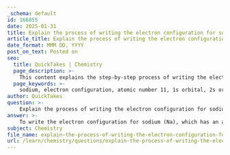 ```yaml
---
_schema: default
id: 166855
date: 2025-01-31
title: Explain the process of writing the electron configuration for sodium.
article_title: Explain the process of writing the electron configuration for sodium.
date_format: MMM DD, YYYY
post_on_text: Posted on
seo:
  title: QuickTakes | Chemistry
  page_description: >-
    This content explains the step-by-step process of writing the electron configuration for sodium (Na), detailing how to accurately fill the electron orbitals according to the principles of chemistry.
  page_keywords: >-
    sodium, electron configuration, atomic number 11, 1s orbital, 2s orbital, 2p orbital, 3s orbital, energy levels, filling orbitals, shorthand notation, chemistry, valence electron
author: QuickTakes
question: >-
    Explain the process of writing the electron configuration for sodium.
answer: >-
    To write the electron configuration for sodium (Na), which has an atomic number of 11, we need to account for all 11 electrons in the appropriate orbitals according to the principles of electron configuration.\n\n### Step-by-Step Process:\n\n1. **Identify the Number of Electrons**: Sodium has 11 electrons.\n\n2. **Determine the Energy Levels and Orbitals**:\n   - The first two electrons will fill the 1s orbital.\n   - The next two electrons will fill the 2s orbital.\n   - The following six electrons will fill the 2p orbital.\n\n3. **Filling the Orbitals**:\n   - The 1s orbital can hold a maximum of 2 electrons: \n     - Configuration: 1s²\n   - The 2s orbital can also hold a maximum of 2 electrons:\n     - Configuration: 2s²\n   - The 2p orbital can hold a maximum of 6 electrons, and since we have 6 electrons to place here:\n     - Configuration: 2p⁶\n   - Finally, we have 1 electron left to place in the 3s orbital:\n     - Configuration: 3s¹\n\n4. **Complete Electron Configuration**:\n   - Combining all these, the complete electron configuration for sodium is:\n   $$\n   1s^2 \, 2s^2 \, 2p^6 \, 3s^1\n   $$\n\n5. **Shorthand Notation**:\n   - The shorthand notation for sodium can be written using the nearest noble gas preceding it, which is neon (Ne). Thus, the shorthand electron configuration is:\n   $$\n   [Ne] \, 3s^1\n   $$\n\n### Summary:\nThe complete electron configuration for sodium is $1s^2 \, 2s^2 \, 2p^6 \, 3s^1$, and the shorthand notation is $[Ne] \, 3s^1$. This configuration indicates that sodium has one valence electron in the 3s orbital, which plays a crucial role in its chemical reactivity and properties.
subject: Chemistry
file_name: explain-the-process-of-writing-the-electron-configuration-for-sodium.md
url: /learn/chemistry/questions/explain-the-process-of-writing-the-electron-configuration-for-sodium
---
```


&nbsp;